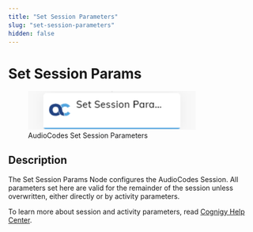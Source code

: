 ```yaml
---
title: "Set Session Parameters"
slug: "set-session-parameters"
hidden: false
---
```


# Set Session Params

<figure>
  <img class="image-center" src="../../../../../_assets/ai/build/node-reference/audiocodes/set-session-parameters.png" width="80%" />
  <figcaption>AudioCodes Set Session Parameters</figcaption>
</figure>

## Description


The Set Session Params Node configures the AudioCodes Session. All parameters set here are valid for the remainder of the session unless overwritten, either directly or by activity parameters.

To learn more about session and activity parameters, read [Cognigy Help Center](https://support.cognigy.com/hc/en-us/articles/360017413959).